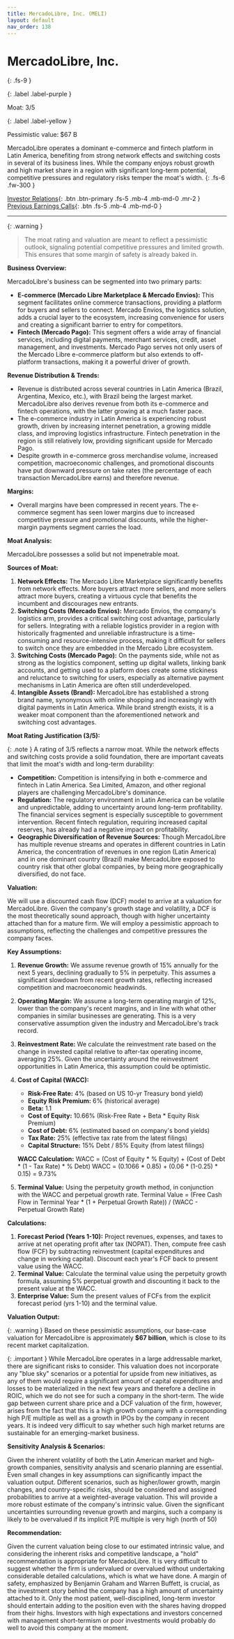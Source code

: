 ```yaml
---
title: MercadoLibre, Inc. (MELI)
layout: default
nav_order: 138
---
```


# MercadoLibre, Inc.
{: .fs-9 }

{: .label .label-purple }

Moat: 3/5

{: .label .label-yellow }

Pessimistic value: $67 B

MercadoLibre operates a dominant e-commerce and fintech platform in Latin America, benefiting from strong network effects and switching costs in several of its business lines.  While the company enjoys robust growth and high market share in a region with significant long-term potential, competitive pressures and regulatory risks temper the moat's width.
{: .fs-6 .fw-300 }

[Investor Relations](https://www.google.com/search?q=MELI+investor+relations){: .btn .btn-primary .fs-5 .mb-4 .mb-md-0 .mr-2 }
[Previous Earnings Calls](https://discountingcashflows.com/company/MELI/transcripts/){: .btn .fs-5 .mb-4 .mb-md-0 }

---

{: .warning } 
>The moat rating and valuation are meant to reflect a pessimistic outlook, signaling potential competitive pressures and limited growth. This ensures that some margin of safety is already baked in.


**Business Overview:**

MercadoLibre's business can be segmented into two primary parts:

* **E-commerce (Mercado Libre Marketplace & Mercado Envios):** This segment facilitates online commerce transactions, providing a platform for buyers and sellers to connect. Mercado Envios, the logistics solution, adds a crucial layer to the ecosystem, increasing convenience for users and creating a significant barrier to entry for competitors.
* **Fintech (Mercado Pago):** This segment offers a wide array of financial services, including digital payments, merchant services, credit, asset management, and investments. Mercado Pago serves not only users of the Mercado Libre e-commerce platform but also extends to off-platform transactions, making it a powerful driver of growth.

**Revenue Distribution & Trends:**

* Revenue is distributed across several countries in Latin America (Brazil, Argentina, Mexico, etc.), with Brazil being the largest market.  MercadoLibre also derives revenue from both its e-commerce and fintech operations, with the latter growing at a much faster pace.
* The e-commerce industry in Latin America is experiencing robust growth, driven by increasing internet penetration, a growing middle class, and improving logistics infrastructure. Fintech penetration in the region is still relatively low, providing significant upside for Mercado Pago.
* Despite growth in e-commerce gross merchandise volume, increased competition, macroeconomic challenges, and promotional discounts have put downward pressure on take rates (the percentage of each transaction MercadoLibre earns) and therefore revenue.

**Margins:**

* Overall margins have been compressed in recent years. The e-commerce segment has seen lower margins due to increased competitive pressure and promotional discounts, while the higher-margin payments segment carries the load.

**Moat Analysis:**

MercadoLibre possesses a solid but not impenetrable moat.

**Sources of Moat:**

1. **Network Effects:** The Mercado Libre Marketplace significantly benefits from network effects.  More buyers attract more sellers, and more sellers attract more buyers, creating a virtuous cycle that benefits the incumbent and discourages new entrants.
2. **Switching Costs (Mercado Envios):**  Mercado Envios, the company's logistics arm, provides a critical switching cost advantage, particularly for sellers. Integrating with a reliable logistics provider in a region with historically fragmented and unreliable infrastructure is a time-consuming and resource-intensive process, making it difficult for sellers to switch once they are embedded in the Mercado Libre ecosystem.
3. **Switching Costs (Mercado Pago):**  On the payments side, while not as strong as the logistics component, setting up digital wallets, linking bank accounts, and getting used to a platform does create some stickiness and reluctance to switching for users, especially as alternative payment mechanisms in Latin America are often still underdeveloped.
4. **Intangible Assets (Brand):** MercadoLibre has established a strong brand name, synonymous with online shopping and increasingly with digital payments in Latin America.  While brand strength exists, it is a weaker moat component than the aforementioned network and switching cost advantages.

**Moat Rating Justification (3/5):**

{: .note }
A rating of 3/5 reflects a narrow moat. While the network effects and switching costs provide a solid foundation, there are important caveats that limit the moat's width and long-term durability:

* **Competition:**  Competition is intensifying in both e-commerce and fintech in Latin America. Sea Limited, Amazon, and other regional players are challenging MercadoLibre's dominance. 
* **Regulation:**  The regulatory environment in Latin America can be volatile and unpredictable, adding to uncertainty around long-term profitability. The financial services segment is especially susceptible to government intervention. Recent fintech regulation, requiring increased capital reserves, has already had a negative impact on profitability.
* **Geographic Diversification of Revenue Sources:** Though MercadoLibre has multiple revenue streams and operates in different countries in Latin America, the concentration of revenues in one region (Latin America) and in one dominant country (Brazil) make MercadoLibre exposed to country risk that other global companies, by being more geographically diversified, do not face.



**Valuation:**

We will use a discounted cash flow (DCF) model to arrive at a valuation for MercadoLibre.  Given the company's growth stage and volatility, a DCF is the most theoretically sound approach, though with higher uncertainty attached than for a mature firm. We will employ a pessimistic approach to assumptions, reflecting the challenges and competitive pressures the company faces.

**Key Assumptions:**

1. **Revenue Growth:** We assume revenue growth of 15% annually for the next 5 years, declining gradually to 5% in perpetuity. This assumes a significant slowdown from recent growth rates, reflecting increased competition and macroeconomic headwinds.
2. **Operating Margin:** We assume a long-term operating margin of 12%, lower than the company's recent margins, and in line with what other companies in similar businesses are generating. This is a very conservative assumption given the industry and MercadoLibre's track record.
3. **Reinvestment Rate:**  We calculate the reinvestment rate based on the change in invested capital relative to after-tax operating income, averaging 25%. Given the uncertainty around the reinvestment opportunities in Latin America, this assumption could be optimistic.
4. **Cost of Capital (WACC):**

    * **Risk-Free Rate:** 4% (based on US 10-yr Treasury bond yield)
    * **Equity Risk Premium:** 6% (historical average)
    * **Beta:** 1.1
    * **Cost of Equity:** 10.66% (Risk-Free Rate + Beta * Equity Risk Premium)
    * **Cost of Debt:** 6% (estimated based on company's bond yields)
    * **Tax Rate:** 25% (effective tax rate from the latest filings)
    * **Capital Structure:** 15% Debt / 85% Equity (from latest filings)

    **WACC Calculation:**
    WACC = (Cost of Equity * % Equity) + (Cost of Debt * (1 - Tax Rate) * % Debt)
    WACC = (0.1066 * 0.85) + (0.06 * (1-0.25) * 0.15) = 9.73%

5. **Terminal Value:**  Using the perpetuity growth method, in conjunction with the WACC and perpetual growth rate.
Terminal Value = (Free Cash Flow in Terminal Year * (1 + Perpetual Growth Rate)) / (WACC - Perpetual Growth Rate)


**Calculations:**

1. **Forecast Period (Years 1-10):**  Project revenues, expenses, and taxes to arrive at net operating profit after tax (NOPAT). Then, compute free cash flow (FCF) by subtracting reinvestment (capital expenditures and change in working capital). Discount each year's FCF back to present value using the WACC.
2. **Terminal Value:** Calculate the terminal value using the perpetuity growth formula, assuming 5% perpetual growth and discounting it back to the present value at the WACC.
3. **Enterprise Value:**  Sum the present values of FCFs from the explicit forecast period (yrs 1-10) and the terminal value.


**Valuation Output:**

{: .warning }
Based on these pessimistic assumptions, our base-case valuation for MercadoLibre is approximately **$67 billion**, which is close to its recent market capitalization.

{: .important }
While MercadoLibre operates in a large addressable market, there are significant risks to consider.  This valuation does not incorporate any "blue sky" scenarios or a potential for upside from new initiatives, as any of them would require a significant amount of capital expenditures and losses to be materialized in the next few years and therefore a decline in ROIC, which we do not see for such a company in the short-term. The wide gap between current share price and a DCF valuation of the firm, however, arises from the fact that this is a high growth company with a corresponding high P/E multiple as well as a growth in IPOs by the company in recent years. It is indeed very difficult to say whether such high market returns are sustainable for an emerging-market business.

**Sensitivity Analysis & Scenarios:**

Given the inherent volatility of both the Latin American market and high-growth companies, sensitivity analysis and scenario planning are essential. Even small changes in key assumptions can significantly impact the valuation output.  Different scenarios, such as higher/lower growth, margin changes, and country-specific risks, should be considered and assigned probabilities to arrive at a weighted-average valuation.  This will provide a more robust estimate of the company's intrinsic value. Given the significant uncertainties surrounding revenue growth and margins, such a company is likely to be overvalued if its implicit P/E multiple is very high (north of 50)


**Recommendation:**

Given the current valuation being close to our estimated intrinsic value, and considering the inherent risks and competitive landscape, a "hold" recommendation is appropriate for MercadoLibre.  It is very difficult to suggest whether the firm is undervalued or overvalued without undertaking considerable detailed calculations, which is what we have done.  A margin of safety, emphasized by Benjamin Graham and Warren Buffett, is crucial, as the investment story behind the company has a high amount of uncertainty attached to it. Only the most patient, well-disciplined, long-term investor should entertain adding to the position even with the shares having dropped from their highs. Investors with high expectations and investors concerned with management short-termism or poor investments would probably do well to avoid this company at the moment.